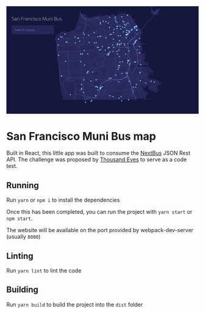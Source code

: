 ![alt text](screenshot.png "San Francisco Muni Bus map")

# San Francisco Muni Bus map

Built in React, this little app was built to consume the [NextBus](http://www.nextbus.com/xmlFeedDocs/NextBusXMLFeed.pdf) JSON Rest API. The challenge was proposed by [Thousand Eyes](https://thousandeyes.com) to serve as a code test.

## Running
Run `yarn` or `npm i` to install the dependencies

Once this has been completed, you can run the project with `yarn start` or `npm start`.

The website will be available on the port provided by webpack-dev-server (usually `8080`)


## Linting
Run `yarn lint` to lint the code


## Building
Run `yarn build` to build the project into the `dist` folder

